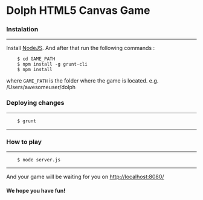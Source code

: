 Dolph HTML5 Canvas Game
==============

### Instalation ###

------------------
Install [NodeJS](http://nodejs.org/download/ "NodeJS"). And after that run the following commands :
```
    $ cd GAME_PATH
    $ npm install -g grunt-cli
    $ npm install
```
where `GAME_PATH` is the folder where the game is located. e.g. /Users/awesomeuser/dolph

### Deploying changes ###

------------------
```
    $ grunt
```
------------------

### How to play ###

------------------
```
    $ node server.js
```
------------------
And your game will be waiting for you on [http://localhost:8080/](http://localhost:8080/)

#### We hope you have fun! ####